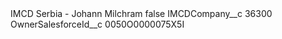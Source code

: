 <?xml version="1.0" encoding="UTF-8"?>
<CustomMetadata xmlns="http://soap.sforce.com/2006/04/metadata" xmlns:xsi="http://www.w3.org/2001/XMLSchema-instance" xmlns:xsd="http://www.w3.org/2001/XMLSchema">
    <label>IMCD Serbia - Johann Milchram</label>
    <protected>false</protected>
    <values>
        <field>IMCDCompany__c</field>
        <value xsi:type="xsd:string">36300</value>
    </values>
    <values>
        <field>OwnerSalesforceId__c</field>
        <value xsi:type="xsd:string">0050O0000075X5I</value>
    </values>
</CustomMetadata>
